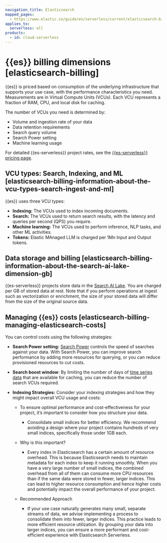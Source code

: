 ```yaml
---
navigation_title: Elasticsearch
mapped_pages:
  - https://www.elastic.co/guide/en/serverless/current/elasticsearch-billing.html
applies_to:
  serverless: all
products:
  - id: cloud-serverless
---
```


# {{es}} billing dimensions [elasticsearch-billing]

{{es}} is priced based on consumption of the underlying infrastructure that supports your use case, with the performance characteristics you need. Measurements are in Virtual Compute Units (VCUs). Each VCU represents a fraction of RAM, CPU, and local disk for caching.

The number of VCUs you need is determined by:

* Volume and ingestion rate of your data
* Data retention requirements
* Search query volume
* Search Power setting
* Machine learning usage

For detailed {{es-serverless}} project rates, see the [{{es-serverless}} pricing page](https://www.elastic.co/pricing/serverless-search).


## VCU types: Search, Indexing, and ML [elasticsearch-billing-information-about-the-vcu-types-search-ingest-and-ml]

{{es}} uses three VCU types:

* **Indexing:** The VCUs used to index incoming documents.
* **Search:** The VCUs used to return search results, with the latency and queries per second (QPS) you require.
* **Machine learning:** The VCUs used to perform inference, NLP tasks, and other ML activities.
* **Tokens:** Elastic MAnaged LLM is charged per 1Mn Input and Output tokens. 


## Data storage and billing [elasticsearch-billing-information-about-the-search-ai-lake-dimension-gb]

{{es-serverless}} projects store data in the [Search AI Lake](../../deploy/elastic-cloud/project-settings.md#elasticsearch-manage-project-search-ai-lake-settings). You are charged per GB of stored data at rest. Note that if you perform operations at ingest such as vectorization or enrichment, the size of your stored data will differ from the size of the original source data.


## Managing {{es}} costs [elasticsearch-billing-managing-elasticsearch-costs]

You can control costs using the following strategies:

* **Search Power setting:** [Search Power](../../deploy/elastic-cloud/project-settings.md#elasticsearch-manage-project-search-power-settings) controls the speed of searches against your data. With Search Power, you can improve search performance by adding more resources for querying, or you can reduce provisioned resources to cut costs.
* **Search boost window**: By limiting the number of days of [time series data](../../../solutions/search/ingest-for-search.md#elasticsearch-ingest-time-series-data) that are available for caching, you can reduce the number of search VCUs required.
 
* **Indexing Strategies:** Consider your indexing strategies and how they might impact overall VCU usage and costs:
  
    * To ensure optimal performance and cost-effectiveness for your project, it’s important to consider how you structure your data.
        * Consolidate small indices for better efficiency. We recommend avoiding a design where your project contains hundreds of very small indices, specifically those under 1GB each.
    * Why is this important?
         * Every index in Elasticsearch has a certain amount of resource overhead. This is because Elasticsearch needs to maintain metadata for each index to keep it running smoothly. When you have a very large number of small indices, the combined               overhead from all of them can consume more CPU resources than if the same data were stored in fewer, larger indices. This can lead to higher resource consumption and hence higher costs and potentially impact the overall performance of your project.

    * Recommended Approach
        * If your use case naturally generates many small, separate streams of data, we advise implementing a process to consolidate them into fewer, larger indices. This practice leads to more efficient resource utilization. By grouping your data               into larger indices, you can ensure a more performant and cost-efficient experience with Elasticsearch Serverless.
